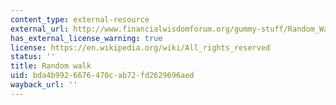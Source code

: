 ```yaml
---
content_type: external-resource
external_url: http://www.financialwisdomforum.org/gummy-stuff/Random_Walks.htm
has_external_license_warning: true
license: https://en.wikipedia.org/wiki/All_rights_reserved
status: ''
title: Random walk
uid: bda4b992-6676-470c-ab72-fd2629696aed
wayback_url: ''
---
```


